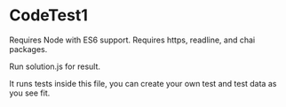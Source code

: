 # CodeTest1

Requires Node with ES6 support.
Requires https, readline, and chai packages.

Run solution.js for result.

It runs tests inside this file, you can create your own test and test data as you see fit.
